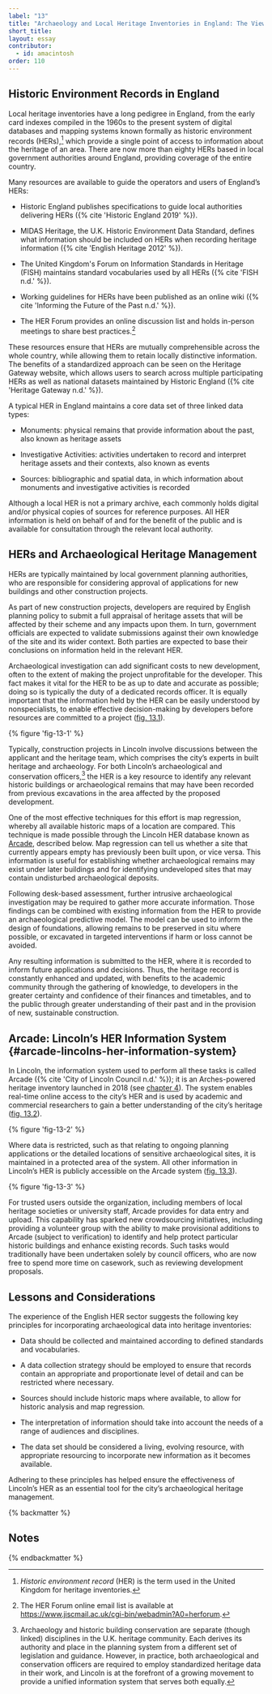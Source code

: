 ```yaml
---
label: "13"
title: "Archaeology and Local Heritage Inventories in England: The View from Lincoln"
short_title:
layout: essay
contributor:
  - id: amacintosh
order: 110
---
```


## Historic Environment Records in England

Local heritage inventories have a long pedigree in England, from the early card indexes compiled in the 1960s to the present system of digital databases and mapping systems known formally as historic environment records (HERs),[^1] which provide a single point of access to information about the heritage of an area. There are now more than eighty HERs based in local government authorities around England, providing coverage of the entire country.

Many resources are available to guide the operators and users of England’s HERs:

-   Historic England publishes specifications to guide local authorities delivering HERs ({% cite 'Historic England 2019' %}).

-   MIDAS Heritage, the U.K. Historic Environment Data Standard, defines what information should be included on HERs when recording heritage information ({% cite 'English Heritage 2012' %}).

-   The United Kingdom's Forum on Information Standards in Heritage (FISH) maintains standard vocabularies used by all HERs ({% cite 'FISH n.d.' %}).

-   Working guidelines for HERs have been published as an online wiki ({% cite 'Informing the Future of the Past n.d.' %}).

-   The HER Forum provides an online discussion list and holds in-person meetings to share best practices.[^2]

These resources ensure that HERs are mutually comprehensible across the whole country, while allowing them to retain locally distinctive information. The benefits of a standardized approach can be seen on the Heritage Gateway website, which allows users to search across multiple participating HERs as well as national datasets maintained by Historic England ({% cite 'Heritage Gateway n.d.' %}).

A typical HER in England maintains a core data set of three linked data types:

-   Monuments: physical remains that provide information about the past, also known as heritage assets

-   Investigative Activities: activities undertaken to record and interpret heritage assets and their contexts, also known as events

-   Sources: bibliographic and spatial data, in which information about monuments and investigative activities is recorded

Although a local HER is not a primary archive, each commonly holds digital and/or physical copies of sources for reference purposes. All HER information is held on behalf of and for the benefit of the public and is available for consultation through the relevant local authority.

## HERs and Archaeological Heritage Management

HERs are typically maintained by local government planning authorities, who are responsible for considering approval of applications for new buildings and other construction projects.

As part of new construction projects, developers are required by English planning policy to submit a full appraisal of heritage assets that will be affected by their scheme and any impacts upon them. In turn, government officials are expected to validate submissions against their own knowledge of the site and its wider context. Both parties are expected to base their conclusions on information held in the relevant HER.

Archaeological investigation can add significant costs to new development, often to the extent of making the project unprofitable for the developer. This fact makes it vital for the HER to be as up to date and accurate as possible; doing so is typically the duty of a dedicated records officer. It is equally important that the information held by the HER can be easily understood by nonspecialists, to enable effective decision-making by developers before resources are committed to a project ([fig. 13.1](#fig-13-1)).

{% figure 'fig-13-1' %}

Typically, construction projects in Lincoln involve discussions between the applicant and the heritage team, which comprises the city’s experts in built heritage and archaeology. For both Lincoln’s archaeological and conservation officers,[^3] the HER is a key resource to identify any relevant historic buildings or archaeological remains that may have been recorded from previous excavations in the area affected by the proposed development.

One of the most effective techniques for this effort is map regression, whereby all available historic maps of a location are compared. This technique is made possible through the Lincoln HER database known as [Arcade](#arcade-lincolns-her-information-system), described below. Map regression can tell us whether a site that currently appears empty has previously been built upon, or vice versa. This information is useful for establishing whether archaeological remains may exist under later buildings and for identifying undeveloped sites that may contain undisturbed archaeological deposits.

Following desk-based assessment, further intrusive archaeological investigation may be required to gather more accurate information. Those findings can be combined with existing information from the HER to provide an archaeological predictive model. The model can be used to inform the design of foundations, allowing remains to be preserved in situ where possible, or excavated in targeted interventions if harm or loss cannot be avoided.

Any resulting information is submitted to the HER, where it is recorded to inform future applications and decisions. Thus, the heritage record is constantly enhanced and updated, with benefits to the academic community through the gathering of knowledge, to developers in the greater certainty and confidence of their finances and timetables, and to the public through greater understanding of their past and in the provision of new, sustainable construction.

## Arcade: Lincoln’s HER Information System {#arcade-lincolns-her-information-system}

In Lincoln, the information system used to perform all these tasks is called Arcade ({% cite 'City of Lincoln Council n.d.' %}); it is an Arches-powered heritage inventory launched in 2018 (see [chapter 4](/part-i/chapter-4/)). The system enables real-time online access to the city’s HER and is used by academic and commercial researchers to gain a better understanding of the city’s heritage ([fig. 13.2](#fig-13-2)).

{% figure 'fig-13-2' %}

Where data is restricted, such as that relating to ongoing planning applications or the detailed locations of sensitive archaeological sites, it is maintained in a protected area of the system. All other information in Lincoln’s HER is publicly accessible on the Arcade system ([fig. 13.3](#fig-13-3)).

{% figure 'fig-13-3' %}

For trusted users outside the organization, including members of local heritage societies or university staff, Arcade provides for data entry and upload. This capability has sparked new crowdsourcing initiatives, including providing a volunteer group with the ability to make provisional additions to Arcade (subject to verification) to identify and help protect particular historic buildings and enhance existing records. Such tasks would traditionally have been undertaken solely by council officers, who are now free to spend more time on casework, such as reviewing development proposals.

## Lessons and Considerations

The experience of the English HER sector suggests the following key principles for incorporating archaeological data into heritage inventories:

-   Data should be collected and maintained according to defined standards and vocabularies.

-   A data collection strategy should be employed to ensure that records contain an appropriate and proportionate level of detail and can be restricted where necessary.

-   Sources should include historic maps where available, to allow for historic analysis and map regression.

-   The interpretation of information should take into account the needs of a range of audiences and disciplines.

-   The data set should be considered a living, evolving resource, with appropriate resourcing to incorporate new information as it becomes available.

Adhering to these principles has helped ensure the effectiveness of Lincoln’s HER as an essential tool for the city’s archaeological heritage management.

{% backmatter %}

## Notes

{% endbackmatter %}

[^1]: *Historic environment record* (HER) is the term used in the United Kingdom for heritage inventories.

[^2]: The HER Forum online email list is available at <https://www.jiscmail.ac.uk/cgi-bin/webadmin?A0=herforum>.

[^3]: Archaeology and historic building conservation are separate (though linked) disciplines in the U.K. heritage community. Each derives its authority and place in the planning system from a different set of legislation and guidance. However, in practice, both archaeological and conservation officers are required to employ standardized heritage data in their work, and Lincoln is at the forefront of a growing movement to provide a unified information system that serves both equally.
